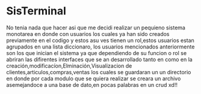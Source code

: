 # SisTerminal
No tenia nada que hacer asi que me decidi realizar un pequieno sistema monotarea en donde con usuarios los cuales  ya han sido creados previamente en el codigo y estos asu ves tienen un rol,estos usuarios estan agrupados en una lista diccionaro, los usuarios  mencionados anteriormente son los que inician el sistema ya que dependiendo de su funcion o rol se abriran las difirentes interfaces que se an desarrollado tanto en como en la creación,modificacíon,Elminación,Visualizacion de clientes,articulos,compras,ventas los cuales se guardaran un un directorio en donde por cada modulo que se quiera realizar se creara un archivo  asemejandoce a una base de dato,en pocas palabras en un crud xd!!
